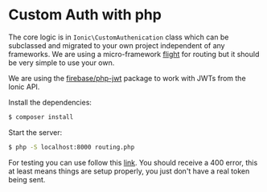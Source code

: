 # Custom Auth with php

The core logic is in `Ionic\CustomAuthenication` class which can be subclassed
and migrated to your own project independent of any frameworks. We are using a 
micro-framework [flight](https://github.com/mikecao/flight) for routing but it 
should be very simple to use your own.

We are using the [firebase/php-jwt](https://github.com/firebase/php-jwt) package 
to work with JWTs from the Ionic API.

Install the dependencies:

```bash
$ composer install
```

Start the server:

```bash
$ php -S localhost:8000 routing.php
```

For testing you can use follow this [link](http://localhost:8000/auth?token=eyJ0eXAiOiJKV1QiLCJhbGciOiJIUzI1NiJ9.eyJkYXRhIjp7InVzZXJuYW1lIjoiVXNlcm5hbWUiLCJwYXNzd29yZCI6IlBhc3N3b3JkIn0sImV4cCI6MjQ3MjIxNjQ0NywiYXBwX2lkIjoiPFlPVVIgQVBQIElEPiJ9.J7nG8iM2eschTAjG882QBO-FXcO8hlwkkTGyB-hdS5k&redirect_uri=https://api.ionic.io/auth/integrations/custom?app_id=f028dfca). 
You should receive a 400 error, this at least means things are setup properly,
you just don't have a real token being sent. 
